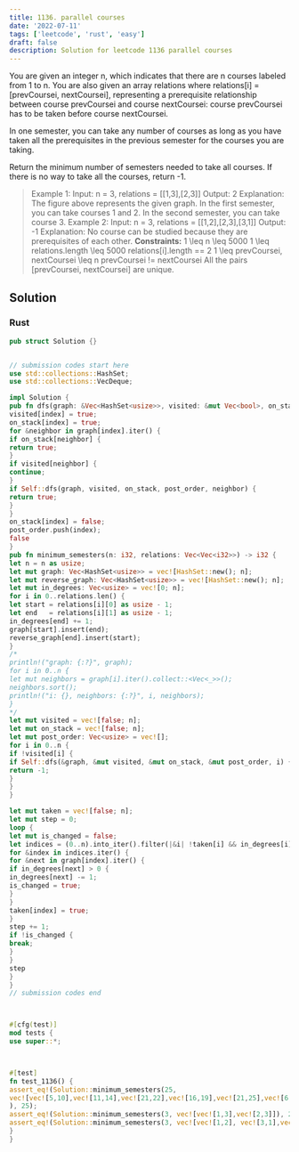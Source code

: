 ```yaml
---
title: 1136. parallel courses
date: '2022-07-11'
tags: ['leetcode', 'rust', 'easy']
draft: false
description: Solution for leetcode 1136 parallel courses
---
```



You are given an integer n, which indicates that there are n courses labeled from 1 to n. You are also given an array relations where relations[i] <TeX>=</TeX> [prevCoursei, nextCoursei], representing a prerequisite relationship between course prevCoursei and course nextCoursei: course prevCoursei has to be taken before course nextCoursei.



In one semester, you can take any number of courses as long as you have taken all the prerequisites in the previous semester for the courses you are taking.



Return the minimum number of semesters needed to take all courses. If there is no way to take all the courses, return -1.







> Example 1:
> Input: n <TeX>=</TeX> 3, relations <TeX>=</TeX> [[1,3],[2,3]]
> Output: 2
> Explanation: The figure above represents the given graph.
> In the first semester, you can take courses 1 and 2.
> In the second semester, you can take course 3.
> Example 2:
> Input: n <TeX>=</TeX> 3, relations <TeX>=</TeX> [[1,2],[2,3],[3,1]]
> Output: -1
> Explanation: No course can be studied because they are prerequisites of each other.
**Constraints:**
> 1 <TeX>\leq</TeX> n <TeX>\leq</TeX> 5000
> 1 <TeX>\leq</TeX> relations.length <TeX>\leq</TeX> 5000
> relations[i].length <TeX>=</TeX><TeX>=</TeX> 2
> 1 <TeX>\leq</TeX> prevCoursei, nextCoursei <TeX>\leq</TeX> n
> prevCoursei !<TeX>=</TeX> nextCoursei
> All the pairs [prevCoursei, nextCoursei] are unique.


## Solution


### Rust
```rust
pub struct Solution {}


// submission codes start here
use std::collections::HashSet;
use std::collections::VecDeque;

impl Solution {
pub fn dfs(graph: &Vec<HashSet<usize>>, visited: &mut Vec<bool>, on_stack: &mut Vec<bool>, post_order: &mut Vec<usize>, index: usize) -> bool {
visited[index] = true;
on_stack[index] = true;
for &neighbor in graph[index].iter() {
if on_stack[neighbor] {
return true;
}
if visited[neighbor] {
continue;
}
if Self::dfs(graph, visited, on_stack, post_order, neighbor) {
return true;
}
}
on_stack[index] = false;
post_order.push(index);
false
}
pub fn minimum_semesters(n: i32, relations: Vec<Vec<i32>>) -> i32 {
let n = n as usize;
let mut graph: Vec<HashSet<usize>> = vec![HashSet::new(); n];
let mut reverse_graph: Vec<HashSet<usize>> = vec![HashSet::new(); n];
let mut in_degrees: Vec<usize> = vec![0; n];
for i in 0..relations.len() {
let start = relations[i][0] as usize - 1;
let end   = relations[i][1] as usize - 1;
in_degrees[end] += 1;
graph[start].insert(end);
reverse_graph[end].insert(start);
}
/*
println!("graph: {:?}", graph);
for i in 0..n {
let mut neighbors = graph[i].iter().collect::<Vec<_>>();
neighbors.sort();
println!("i: {}, neighbors: {:?}", i, neighbors);
}
*/
let mut visited = vec![false; n];
let mut on_stack = vec![false; n];
let mut post_order: Vec<usize> = vec![];
for i in 0..n {
if !visited[i] {
if Self::dfs(&graph, &mut visited, &mut on_stack, &mut post_order, i) {
return -1;
}
}
}

let mut taken = vec![false; n];
let mut step = 0;
loop {
let mut is_changed = false;
let indices = (0..n).into_iter().filter(|&i| !taken[i] && in_degrees[i] == 0).collect::<Vec<_>>();
for &index in indices.iter() {
for &next in graph[index].iter() {
if in_degrees[next] > 0 {
in_degrees[next] -= 1;
is_changed = true;
}
}
taken[index] = true;
}
step += 1;
if !is_changed {
break;
}
}
step
}
}
// submission codes end



#[cfg(test)]
mod tests {
use super::*;



#[test]
fn test_1136() {
assert_eq!(Solution::minimum_semesters(25,
vec![vec![5,10],vec![11,14],vec![21,22],vec![16,19],vec![21,25],vec![6,18],vec![1,9],vec![4,7],vec![10,23],vec![5,14],vec![9,18],vec![18,21],vec![11,22],vec![1,15],vec![1,2],vec![5,18],vec![7,20],vec![2,23],vec![12,13],vec![9,14],vec![10,16],vec![11,21],vec![5,12],vec![2,24],vec![8,17],vec![15,17],vec![10,13],vec![11,16],vec![20,22],vec![7,11],vec![9,15],vec![16,22],vec![18,20],vec![19,22],vec![10,18],vec![3,20],vec![16,25],vec![10,15],vec![1,23],vec![13,16],vec![23,25],vec![1,8],vec![4,10],vec![19,24],vec![11,20],vec![3,18],vec![6,25],vec![11,13],vec![13,15],vec![22,24],vec![6,24],vec![17,20],vec![2,25],vec![15,24],vec![8,21],vec![14,16],vec![5,16],vec![19,23],vec![1,5],vec![4,22],vec![19,20],vec![12,15],vec![16,18],vec![9,13],vec![13,22],vec![14,22],vec![2,8],vec![3,13],vec![9,23],vec![14,15],vec![14,17],vec![8,20],vec![9,17],vec![3,19],vec![8,25],vec![2,12],vec![7,24],vec![19,25],vec![1,13],vec![6,11],vec![14,21],vec![7,15],vec![3,14],vec![15,23],vec![10,17],vec![4,20],vec![6,14],vec![10,21],vec![2,13],vec![3,21],vec![8,11],vec![5,21],vec![6,23],vec![17,25],vec![16,21],vec![12,22],vec![1,16],vec![6,19],vec![7,25],vec![3,23],vec![11,25],vec![3,10],vec![6,7],vec![2,3],vec![5,25],vec![1,6],vec![4,17],vec![2,16],vec![13,17],vec![17,22],vec![6,13],vec![5,6],vec![4,11],vec![4,23],vec![4,8],vec![12,23],vec![7,21],vec![5,20],vec![3,24],vec![2,10],vec![13,14],vec![11,24],vec![1,3],vec![2,7],vec![7,23],vec![6,17],vec![5,17],vec![16,17],vec![8,15],vec![8,23],vec![7,17],vec![14,18],vec![16,23],vec![23,24],vec![4,12],vec![17,19],vec![5,9],vec![10,11],vec![5,23],vec![2,9],vec![1,19],vec![2,19],vec![12,20],vec![2,14],vec![11,12],vec![1,12],vec![13,23],vec![4,9],vec![7,13],vec![15,20],vec![21,24],vec![8,18],vec![9,11],vec![8,19],vec![6,22],vec![16,20],vec![22,25],vec![20,21],vec![6,16],vec![3,17],vec![1,22],vec![9,22],vec![20,24],vec![2,6],vec![9,16],vec![2,4],vec![2,20],vec![20,25],vec![9,10],vec![3,11],vec![15,18],vec![1,20],vec![3,6],vec![8,14],vec![10,22],vec![12,21],vec![7,8],vec![8,16],vec![9,20],vec![3,8],vec![15,21],vec![17,21],vec![11,18],vec![13,24],vec![17,24],vec![6,20],vec![4,15],vec![6,15],vec![3,22],vec![13,21],vec![2,22],vec![13,25],vec![9,12],vec![4,19],vec![1,24],vec![12,19],vec![5,8],vec![1,7],vec![3,16],vec![3,5],vec![12,24],vec![3,12],vec![2,17],vec![18,22],vec![4,25],vec![8,24],vec![15,19],vec![18,23],vec![1,4],vec![1,21],vec![10,24],vec![20,23],vec![4,14],vec![16,24],vec![10,20],vec![18,24],vec![1,14],vec![12,14],vec![10,12],vec![4,16],vec![5,19],vec![4,5],vec![19,21],vec![15,25],vec![1,18],vec![2,21],vec![4,24],vec![7,14],vec![4,6],vec![15,16],vec![3,7],vec![21,23],vec![1,17],vec![12,16],vec![13,18],vec![5,7],vec![9,19],vec![2,15],vec![22,23],vec![7,19],vec![17,23],vec![8,22],vec![11,17],vec![7,16],vec![8,9],vec![6,21],vec![4,21],vec![4,13],vec![14,24],vec![3,4],vec![7,18],vec![11,15],vec![5,11],vec![12,17],vec![6,9],vec![1,25],vec![12,18],vec![6,12],vec![8,10],vec![6,8],vec![11,23],vec![7,10],vec![14,25],vec![14,23],vec![12,25],vec![5,24],vec![10,19],vec![3,25],vec![7,9],vec![8,12],vec![5,22],vec![24,25],vec![13,19],vec![3,15],vec![5,15],vec![15,22],vec![10,14],vec![3,9],vec![13,20],vec![1,10],vec![9,21],vec![10,25],vec![9,24],vec![14,20],vec![9,25],vec![8,13],vec![7,12],vec![5,13],vec![6,10],vec![2,5],vec![2,18],vec![14,19],vec![1,11],vec![7,22],vec![18,25],vec![11,19],vec![18,19],vec![4,18],vec![17,18],vec![2,11]]
), 25);
assert_eq!(Solution::minimum_semesters(3, vec![vec![1,3],vec![2,3]]), 2);
assert_eq!(Solution::minimum_semesters(3, vec![vec![1,2], vec![3,1],vec![2,3]]), -1);
}
}

```

